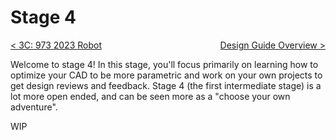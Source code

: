 <style>
.right{
    float:right;
}
.center{
    text-align:center;
}

.left{
    float:left;
}
</style>

# Stage 4

<span class="left">[< 3C: 973 2023 Robot](../stage3/3C-973-2023.md)</span> <span class="right">[Design Guide Overview >](../../index.md)</span>
<br>

Welcome to stage 4! In this stage, you'll focus primarily on learning how to optimize your CAD to be more parametric and work on your own projects to get design reviews and feedback. Stage 4 (the first intermediate stage) is a lot more open ended, and can be seen more as a "choose your own adventure".

WIP